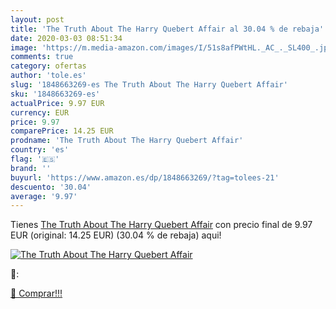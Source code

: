```yaml
---
layout: post
title: 'The Truth About The Harry Quebert Affair al 30.04 % de rebaja'
date: 2020-03-03 08:51:34
image: 'https://m.media-amazon.com/images/I/51s8afPWtHL._AC_._SL400_.jpg'
comments: true
category: ofertas
author: 'tole.es'
slug: '1848663269-es The Truth About The Harry Quebert Affair'
sku: '1848663269-es'
actualPrice: 9.97 EUR
currency: EUR
price: 9.97
comparePrice: 14.25 EUR
prodname: 'The Truth About The Harry Quebert Affair'
country: 'es'
flag: '🇪🇸'
brand: ''
buyurl: 'https://www.amazon.es/dp/1848663269/?tag=tolees-21'
descuento: '30.04'
average: '9.97'
---
```


Tienes [The Truth About The Harry Quebert Affair](https://www.amazon.es/dp/1848663269/?tag=tolees-21) con precio final de  9.97 EUR (original: 14.25 EUR) (30.04 %  de rebaja) aqui!

[![The Truth About The Harry Quebert Affair](https://m.media-amazon.com/images/I/51s8afPWtHL._AC_._SL400_.jpg)](https://www.amazon.es/dp/1848663269/?tag=tolees-21)

🔎:


[🛒 Comprar!!!](https://www.amazon.es/dp/1848663269/?tag=tolees-21)
